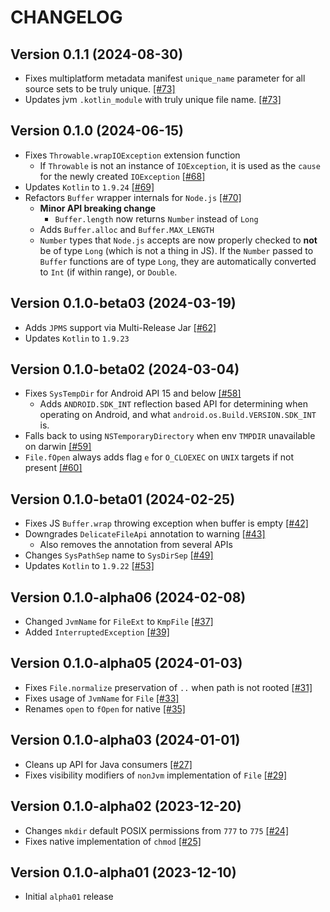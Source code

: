 # CHANGELOG

## Version 0.1.1 (2024-08-30)
 - Fixes multiplatform metadata manifest `unique_name` parameter for
   all source sets to be truly unique. [[#73]][73]
 - Updates jvm `.kotlin_module` with truly unique file name. [[#73]][73]

## Version 0.1.0 (2024-06-15)
 - Fixes `Throwable.wrapIOException` extension function
     - If `Throwable` is not an instance of `IOException`, it is used as the
       `cause` for the newly created `IOException` [[#68]][68]
 - Updates `Kotlin` to `1.9.24` [[#69]][69]
 - Refactors `Buffer` wrapper internals for `Node.js` [[#70]][70]
     - **Minor API breaking change**
         - `Buffer.length` now returns `Number` instead of `Long`
     - Adds `Buffer.alloc` and `Buffer.MAX_LENGTH`
     - `Number` types that `Node.js` accepts are now properly checked
       to **not** be of type `Long` (which is not a thing in JS). If
       the `Number` passed to `Buffer` functions are of type `Long`, they
       are automatically converted to `Int` (if within range), or `Double`.

## Version 0.1.0-beta03 (2024-03-19)
 - Adds `JPMS` support via Multi-Release Jar [[#62]][62]
 - Updates `Kotlin` to `1.9.23`

## Version 0.1.0-beta02 (2024-03-04)
 - Fixes `SysTempDir` for Android API 15 and below [[#58]][58]
     - Adds `ANDROID.SDK_INT` reflection based API for determining when
       operating on Android, and what `android.os.Build.VERSION.SDK_INT` is.
 - Falls back to using `NSTemporaryDirectory` when env `TMPDIR` unavailable
   on darwin [[#59]][59]
 - `File.fOpen` always adds flag `e` for `O_CLOEXEC` on `UNIX` targets if not
   present [[#60]][60]

## Version 0.1.0-beta01 (2024-02-25)
 - Fixes JS `Buffer.wrap` throwing exception when buffer is empty [[#42]][42]
 - Downgrades `DelicateFileApi` annotation to warning [[#43]][43]
     - Also removes the annotation from several APIs
 - Changes `SysPathSep` name to `SysDirSep` [[#49]][49]
 - Updates `Kotlin` to `1.9.22` [[#53]][53]

## Version 0.1.0-alpha06 (2024-02-08)
 - Changed `JvmName` for `FileExt` to `KmpFile` [[#37]][37]
 - Added `InterruptedException` [[#39]][39]

## Version 0.1.0-alpha05 (2024-01-03)
 - Fixes `File.normalize` preservation of `..` when path is not rooted [[#31]][31]
 - Fixes usage of `JvmName` for `File` [[#33]][33]
 - Renames `open` to `fOpen` for native [[#35]][35]

## Version 0.1.0-alpha03 (2024-01-01)
 - Cleans up API for Java consumers [[#27]][27]
 - Fixes visibility modifiers of `nonJvm` implementation of `File` [[#29]][29]

## Version 0.1.0-alpha02 (2023-12-20)
 - Changes `mkdir` default POSIX permissions from `777` to `775` [[#24]][24]
 - Fixes native implementation of `chmod` [[#25]][25]

## Version 0.1.0-alpha01 (2023-12-10)
 - Initial `alpha01` release

[24]: https://github.com/05nelsonm/kmp-file/pull/24
[25]: https://github.com/05nelsonm/kmp-file/pull/25
[27]: https://github.com/05nelsonm/kmp-file/pull/27
[29]: https://github.com/05nelsonm/kmp-file/pull/29
[31]: https://github.com/05nelsonm/kmp-file/pull/31
[33]: https://github.com/05nelsonm/kmp-file/pull/33
[35]: https://github.com/05nelsonm/kmp-file/pull/35
[37]: https://github.com/05nelsonm/kmp-file/pull/37
[39]: https://github.com/05nelsonm/kmp-file/pull/39
[42]: https://github.com/05nelsonm/kmp-file/pull/42
[43]: https://github.com/05nelsonm/kmp-file/pull/43
[49]: https://github.com/05nelsonm/kmp-file/pull/49
[53]: https://github.com/05nelsonm/kmp-file/pull/53
[58]: https://github.com/05nelsonm/kmp-file/pull/58
[59]: https://github.com/05nelsonm/kmp-file/pull/59
[60]: https://github.com/05nelsonm/kmp-file/pull/60
[62]: https://github.com/05nelsonm/kmp-file/pull/62
[68]: https://github.com/05nelsonm/kmp-file/pull/68
[69]: https://github.com/05nelsonm/kmp-file/pull/69
[70]: https://github.com/05nelsonm/kmp-file/pull/70
[73]: https://github.com/05nelsonm/kmp-file/pull/73
